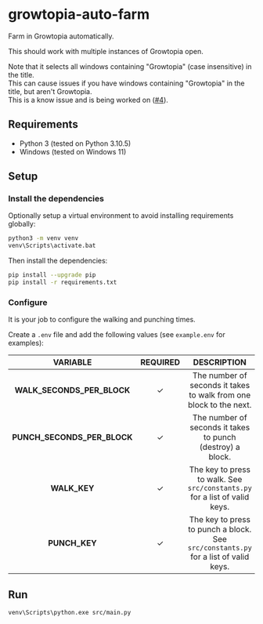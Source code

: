 # growtopia-auto-farm

Farm in Growtopia automatically.

This should work with multiple instances of Growtopia open.

Note that it selects all windows containing "Growtopia" (case insensitive) in the title.\
This can cause issues if you have windows containing "Growtopia" in the title, but aren't Growtopia.\
This is a know issue and is being worked on ([#4](/../../issues/4)).

## Requirements

- Python 3 (tested on Python 3.10.5)
- Windows (tested on Windows 11)

## Setup

### Install the dependencies

Optionally setup a virtual environment to avoid installing requirements globally:

```sh
python3 -m venv venv
venv\Scripts\activate.bat
```

Then install the dependencies:

```sh
pip install --upgrade pip
pip install -r requirements.txt
```

### Configure

It is your job to configure the walking and punching times.

Create a `.env` file and add the following values (see `example.env` for examples):

| VARIABLE | REQUIRED | DESCRIPTION |
| :-: | :-: | :-: |
| **WALK\_SECONDS\_PER\_BLOCK** | ✓ | The number of seconds it takes to walk from one block to the next. |
| **PUNCH\_SECONDS\_PER\_BLOCK** | ✓ | The number of seconds it takes to punch (destroy) a block. |
| **WALK\_KEY** | ✓ | The key to press to walk. See `src/constants.py` for a list of valid keys. |
| **PUNCH\_KEY** | ✓ | The key to press to punch a block. See `src/constants.py` for a list of valid keys. |

## Run

```
venv\Scripts\python.exe src/main.py
```
